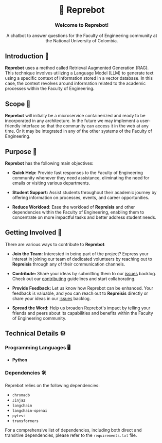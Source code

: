 <h1 align="center"> 🤖 Reprebot </h1>

<div align="center">
  <h3>Welcome to <b>Reprebot</b>!</h3>

  A chatbot to answer questions for the Faculty of Engineering community at the National University of Colombia.
</div>

## Introduction 🚀

**Reprebot** uses a method called Retrieval Augmented Generation (RAG). This technique involves utilizing a Language Model (LLM) to generate text using a specific context of information stored in a vector database. In this case, the context revolves around information related to the academic processes within the Faculty of Engineering.

## Scope 🔭

**Reprebot** will initially be a microservice containerized and ready to be incorporated in any architecture. In the future we may implement a user-friendly interface so that the community can access it in the web at any time. Or it may be integrated in any of the other systems of the Faculty of Engineering.

## Purpose 🎯

**Reprebot** has the following main objectives:

- **Quick Help:** Provide fast responses to the Faculty of Engineering community whenever they need assistance, eliminating the need for emails or visiting various departments.

- **Student Support:** Assist students throughout their academic journey by offering information on processes, events, and career opportunities.

- **Reduce Workload:** Ease the workload of **Repreisis** and other dependencies within the Faculty of Engineering, enabling them to concentrate on more impactful tasks and better address student needs.

## Getting Involved 🙌

There are various ways to contribute to **Reprebot**:

- **Join the Team:** Interested in being part of the project? Express your interest in joining our team of dedicated volunteers by reaching out to **Repreisis** through any of their communication channels.

- **Contribute:** Share your ideas by submitting them to our [issues](https://github.com/Represoft/reprebot/issues) backlog. Check out our [contributing](CONTRIBUTING.md) guidelines and start collaborating.

- **Provide Feedback:** Let us know how Reprebot can be enhanced. Your feedback is valuable, and you can reach out to **Repreisis** directly or share your ideas in our [issues](https://github.com/Represoft/reprebot/issues) backlog.

- **Spread the Word:** Help us broaden Reprebot's impact by telling your friends and peers about its capabilities and benefits within the Faculty of Engineering community.

## Technical Details ⚙️

### Programming Languages 🖥️

- **Python**

### Dependencies 🛠️

Reprebot relies on the following dependencies:

- `chromadb`
- `Jinja2`
- `langchain`
- `langchain-openai`
- `pytest`
- `transformers`

For a comprehensive list of dependencies, including both direct and transitive dependencies, please refer to the `requirements.txt` file.
